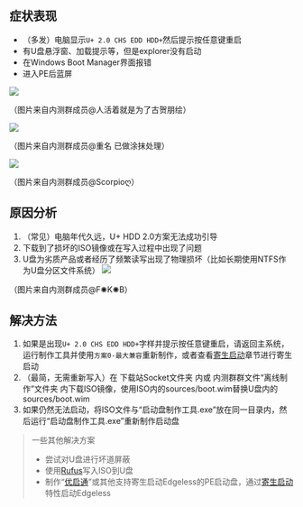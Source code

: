 ## 症状表现
* （多发）电脑显示`U+ 2.0 CHS EDD HDD+`然后提示按任意键重启
* 有U盘悬浮窗、加载提示等，但是explorer没有启动
* 在Windows Boot Manager界面报错
* 进入PE后蓝屏

![](https://gitee.com/cnotech/edgeless-wiki-vuepress/raw/master/docs/images/QQpic20200616130533.jpg)

（图片来自内测群成员@人活着就是为了古贺朋绘）


![](https://gitee.com/cnotech/edgeless-wiki-vuepress/raw/master/docs/images/QQpic20190531124822.jpg)

（图片来自内测群成员@重名 已做涂抹处理）


![](https://gitee.com/cnotech/edgeless-wiki-vuepress/raw/master/docs/images/QQpic20190531130507.jpg)

（图片来自内测群成员@Scorpioღ）

## 原因分析
1. （常见）电脑年代久远，U+ HDD 2.0方案无法成功引导
1. 下载到了损坏的ISO镜像或在写入过程中出现了问题
2. U盘为劣质产品或者经历了频繁读写出现了物理损坏（比如长期使用NTFS作为U盘分区文件系统）
![](https://gitee.com/cnotech/edgeless-wiki-vuepress/raw/master/docs/images/gos.png)

（图片来自内测群成员@F✺K✺B）

## 解决方法
1. 如果是出现`U+ 2.0 CHS EDD HDD+`字样并提示按任意键重启，请返回主系统，运行制作工具并使用`方案0-最大兼容`重新制作，或者查看[寄生启动](寄生启动.md)章节进行寄生启动
1. （最简，无需重新写入）在 下载站Socket文件夹 内或 内测群群文件“离线制作”文件夹 内下载ISO镜像，使用ISO内的sources/boot.wim替换U盘内的sources/boot.wim
2. 如果仍然无法启动，将ISO文件与“启动盘制作工具.exe”放在同一目录内，然后运行“启动盘制作工具.exe”重新制作启动盘

> 一些其他解决方案
>  * 尝试对U盘进行坏道屏蔽
>  * 使用[Rufus](http://rufus.ie/)写入ISO到U盘
>  * 制作“[优启通](https://www.upe.net/)”或其他支持寄生启动Edgeless的PE启动盘，通过[寄生启动](寄生启动.md)特性启动Edgeless
